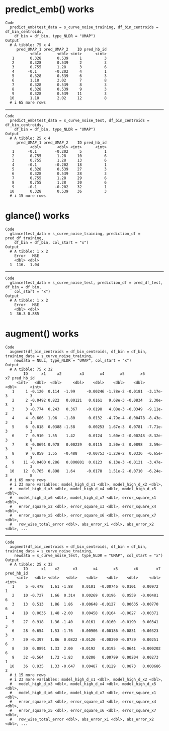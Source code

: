 # predict_emb() works

    Code
      predict_emb(test_data = s_curve_noise_training, df_bin_centroids = df_bin_centroids,
        df_bin = df_bin, type_NLDR = "UMAP")
    Output
      # A tibble: 75 x 4
         pred_UMAP_1 pred_UMAP_2    ID pred_hb_id
               <dbl>       <dbl> <int>      <int>
       1       0.328       0.539     1          3
       2       0.328       0.539     2          3
       3       0.755       1.28      3          6
       4      -0.1        -0.202     4          1
       5       0.328       0.539     6          3
       6       1.18        2.02      7          8
       7       0.328       0.539     8          3
       8       0.328       0.539     9          3
       9       0.328       0.539    11          3
      10       1.18        2.02     12          8
      # i 65 more rows

---

    Code
      predict_emb(test_data = s_curve_noise_test, df_bin_centroids = df_bin_centroids,
        df_bin = df_bin, type_NLDR = "UMAP")
    Output
      # A tibble: 25 x 4
         pred_UMAP_1 pred_UMAP_2    ID pred_hb_id
               <dbl>       <dbl> <int>      <int>
       1      -0.1        -0.202     5          1
       2       0.755       1.28     10          6
       3       0.755       1.28     13          6
       4      -0.1        -0.202    18          1
       5       0.328       0.539    27          3
       6       0.328       0.539    28          3
       7       0.755       1.28     29          6
       8       0.755       1.28     30          6
       9      -0.1        -0.202    32          1
      10       0.328       0.539    36          3
      # i 15 more rows

# glance() works

    Code
      glance(test_data = s_curve_noise_training, prediction_df = pred_df_training,
        df_bin = df_bin, col_start = "x")
    Output
      # A tibble: 1 x 2
        Error   MSE
        <dbl> <dbl>
      1  116.  1.04

---

    Code
      glance(test_data = s_curve_noise_test, prediction_df = pred_df_test, df_bin = df_bin,
        col_start = "x")
    Output
      # A tibble: 1 x 2
        Error   MSE
        <dbl> <dbl>
      1  36.3 0.885

# augment() works

    Code
      augment(df_bin_centroids = df_bin_centroids, df_bin = df_bin, training_data = s_curve_noise_training,
        newdata = NULL, type_NLDR = "UMAP", col_start = "x")
    Output
      # A tibble: 75 x 32
            ID      x1     x2        x3       x4       x5       x6       x7 pred_hb_id
         <int>   <dbl>  <dbl>     <dbl>    <dbl>    <dbl>    <dbl>    <dbl>      <int>
       1     1 -0.120  0.114  -1.99     -0.00246 -1.78e-2 -0.0181  -3.17e-3          3
       2     2 -0.0492 0.822   0.00121   0.0161   9.68e-3 -0.0834   2.30e-3          3
       3     3 -0.774  0.243   0.367    -0.0198   4.08e-3 -0.0349  -9.11e-3          6
       4     4 -0.606  1.96   -1.80      0.0132  -4.79e-4 -0.00478 -8.43e-3          1
       5     6  0.818  0.0388 -1.58      0.00253  1.67e-3  0.0781  -7.71e-3          3
       6     7  0.910  1.55    1.42      0.0124   1.60e-2 -0.00248 -8.32e-3          8
       7     8 -0.0691 0.978   0.00239   0.0115   3.50e-3  0.0898   3.59e-3          3
       8     9  0.859  1.55   -0.488    -0.00753 -1.23e-2  0.0336  -6.65e-3          3
       9    11 -0.0400 0.286   0.000801  0.0123   6.13e-3 -0.0121  -3.47e-4          3
      10    12  0.765  0.898   1.64     -0.0178   1.51e-2 -0.0710  -6.24e-3          8
      # i 65 more rows
      # i 23 more variables: model_high_d_x1 <dbl>, model_high_d_x2 <dbl>,
      #   model_high_d_x3 <dbl>, model_high_d_x4 <dbl>, model_high_d_x5 <dbl>,
      #   model_high_d_x6 <dbl>, model_high_d_x7 <dbl>, error_square_x1 <dbl>,
      #   error_square_x2 <dbl>, error_square_x3 <dbl>, error_square_x4 <dbl>,
      #   error_square_x5 <dbl>, error_square_x6 <dbl>, error_square_x7 <dbl>,
      #   row_wise_total_error <dbl>, abs_error_x1 <dbl>, abs_error_x2 <dbl>, ...

---

    Code
      augment(df_bin_centroids = df_bin_centroids, df_bin = df_bin, training_data = s_curve_noise_training,
        newdata = s_curve_noise_test, type_NLDR = "UMAP", col_start = "x")
    Output
      # A tibble: 25 x 32
            ID      x1    x2      x3       x4       x5       x6        x7 pred_hb_id
         <int>   <dbl> <dbl>   <dbl>    <dbl>    <dbl>    <dbl>     <dbl>      <int>
       1     5 -0.478   1.61 -1.88    0.0101  -0.00746  0.0101   0.00972           1
       2    10 -0.727   1.66  0.314   0.00269  0.0196   0.0559  -0.00481           6
       3    13  0.513   1.86  1.86   -0.00648 -0.0127   0.00635 -0.00770           6
       4    18  0.0635  1.48 -2.00    0.00458  0.0164  -0.0627  -0.00371           1
       5    27  0.918   1.36 -1.40    0.0161   0.0160  -0.0190   0.00341           3
       6    28  0.654   1.53 -1.76   -0.00906 -0.00186 -0.0831  -0.00323           3
       7    29 -0.397   1.86  0.0822 -0.0120  -0.00390 -0.0739   0.00251           6
       8    30  0.0891  1.33  2.00   -0.0192   0.0195  -0.0641  -0.000202          6
       9    32 -0.564   1.72 -1.83    0.0200   0.00799  0.00204  0.00273           1
      10    36  0.935   1.33 -0.647   0.00487  0.0129   0.0873   0.000686          3
      # i 15 more rows
      # i 23 more variables: model_high_d_x1 <dbl>, model_high_d_x2 <dbl>,
      #   model_high_d_x3 <dbl>, model_high_d_x4 <dbl>, model_high_d_x5 <dbl>,
      #   model_high_d_x6 <dbl>, model_high_d_x7 <dbl>, error_square_x1 <dbl>,
      #   error_square_x2 <dbl>, error_square_x3 <dbl>, error_square_x4 <dbl>,
      #   error_square_x5 <dbl>, error_square_x6 <dbl>, error_square_x7 <dbl>,
      #   row_wise_total_error <dbl>, abs_error_x1 <dbl>, abs_error_x2 <dbl>, ...

